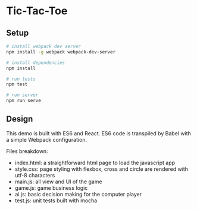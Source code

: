 # Tic-Tac-Toe


## Setup

```bash
# install webpack dev server
npm install -g webpack webpack-dev-server

# install dependencies
npm install

# run tests
npm test

# run server
npm run serve
```


## Design

This demo is built with ES6 and React. ES6 code is transpiled by Babel with a simple Webpack configuration.

Files breakdown:
* index.html: a straightforward html page to load the javascript app
* style.css: page styling with flexbox, cross and circle are rendered with utf-8 characters
* main.js: all view and UI of the game
* game.js: game business logic
* ai.js: basic decision making for the computer player
* test.js: unit tests built with mocha
